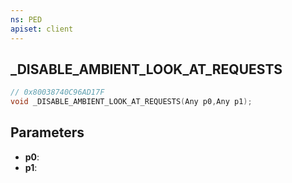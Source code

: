 ```yaml
---
ns: PED
apiset: client
---
```

## _DISABLE_AMBIENT_LOOK_AT_REQUESTS

```c
// 0x80038740C96AD17F
void _DISABLE_AMBIENT_LOOK_AT_REQUESTS(Any p0,Any p1);
```


## Parameters
* **p0**:
* **p1**: